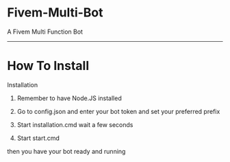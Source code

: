 # Fivem-Multi-Bot
A Fivem Multi Function Bot

---

# How To Install

Installation

1. Remember to have Node.JS installed

2. Go to config.json and enter your bot token and set your preferred prefix

3. Start installation.cmd wait a few seconds

4. Start start.cmd

then you have your bot ready and running
